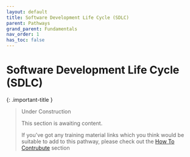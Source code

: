 ```yaml
---
layout: default
title: Software Development Life Cycle (SDLC)
parent: Pathways
grand_parent: Fundamentals
nav_order: 1
has_toc: false
---
```


# Software Development Life Cycle (SDLC)

{: .important-title }
> Under Construction
>
> This section is awaiting content.
>
> If you've got any training material links which you think would be suitable to add to this pathway, please check out the [How To Contrubute](../../how-to-contribute.md) section
